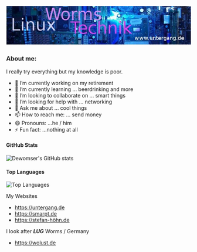 <img src="https://github.com/dewomser/dewomser/blob/main/header_short.jpg?raw=true" alt="Banner for Dewomser*s Repository" title="Dewomser from Germany Worms">

### About me:
I really try everything but my knowledge is poor.

- 🔭 I’m currently working on my retirement
- 🌱 I’m currently learning ... beerdrinking and more 
- 👯 I’m looking to collaborate on ... smart things
- 🤔 I’m looking for help with ... networking
- 💬 Ask me about ... cool things
- 📫 How to reach me: ... send money
- 😄 Pronouns: ...he / him
- ⚡ Fun fact: ...nothing at all

#### GitHub Stats
![Dewomser's GitHub stats](https://github-readme-stats.vercel.app/api?username=dewomser&show_icons=true&theme=radical)

#### Top Languages
![Top Languages](https://github-readme-stats.vercel.app/api/top-langs/?username=dewomser&layout=compact&theme=radical)

My Websites 
- https://untergang.de
- https://smarpt.de
- https://stefan-höhn.de

I look after ***LUG*** Worms / Germany
- https://wolust.de

